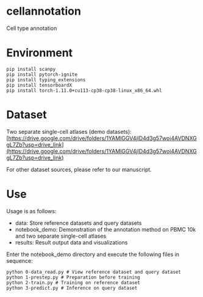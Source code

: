 # cellannotation
Cell type annotation

# Environment
```
pip install scanpy
pip install pytorch-ignite
pip install typing_extensions
pip install tensorboardX
pip install torch-1.11.0+cu113-cp38-cp38-linux_x86_64.whl
```

# Dataset
Two separate single-cell atlases (demo datasets): [https://drive.google.com/drive/folders/1YAMlGGV4jlD4d3g57woi4AVDNXGgL7Zb?usp=drive_link](https://drive.google.com/drive/folders/1YAMlGGV4jlD4d3g57woi4AVDNXGgL7Zb?usp=drive_link)

For other dataset sources, please refer to our manuscript.

# Use
Usage is as follows:

- data: Store reference datasets and query datasets
- notebook_demo: Demonstration of the annotation method on PBMC 10k and two separate single-cell atlases
- results: Result output data and visualizations

Enter the notebook_demo directory and execute the following files in sequence:
```
python 0-data_read.py # View reference dataset and query dataset
python 1-prestep.py # Preparation before training
python 2-train.py # Training on reference dataset
python 3-predict.py # Inference on query dataset
```
